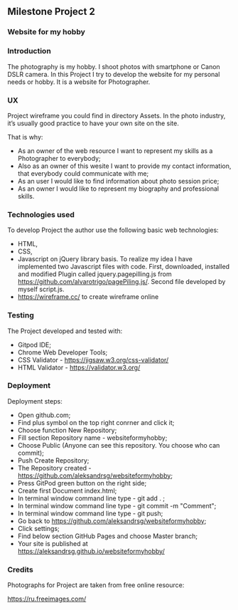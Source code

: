 ## Milestone Project 2 ##

### Website for my hobby ###

### Introduction ###

The photography is my hobby. I shoot photos with smartphone or Canon DSLR camera. 
In this Project I try to develop the website for my personal needs or hobby. 
It is a website for Photographer.

### UX ###

Project wireframe you could find in directory Assets.
In the photo industry, it’s usually good practice to have your own site on the site.

That is why:

* As an owner of the web resource I want to represent my skills as a Photographer to everybody;
* Also as an owner of this wesite I want to provide my contact information, that everybody could communicate 
with me;
* As an user I would like to find information about photo session price;
* As an owner I would like to represent my biography and professional skills.

### Technologies used ###

To develop Project the author use the following basic web technologies:

* HTML,
* CSS,
* Javascript on jQuery library basis. To realize my idea I have implemented two Javascript files with code.
First, downloaded, installed and modified Plugin called jquery.pagepilling.js from 
https://github.com/alvarotrigo/pagePiling.js/. Second file developed by myself script.js.
* https://wireframe.cc/ to create wireframe online

### Testing ###

The Project developed and tested with:
* Gitpod IDE;
* Chrome Web Developer Tools;
* CSS Validator - https://jigsaw.w3.org/css-validator/
* HTML Validator - https://validator.w3.org/

### Deployment ###

Deployment steps:

* Open github.com;
* Find plus symbol on the top right conrner and click it;
* Choose function New Repository;
* Fill section Repository name - websiteformyhobby;
* Choose Public (Anyone can see this repository. You choose who can commit);
* Push Create Repository;
* The Repository created  - https://github.com/aleksandrsg/websiteformyhobby;
* Press GitPod green button on the right side;
* Create first Document index.html;
* In terminal window command line type - git add . ;
* In terminal window command line type - git commit -m "Comment";
* In terminal window command line type - git push;
* Go back to https://github.com/aleksandrsg/websiteformyhobby;
* Click settings;
* Find below section GitHub Pages and choose Master branch;
* Your site is published at https://aleksandrsg.github.io/websiteformyhobby/

### Credits ###

Photographs for Project are taken from free online resource:

https://ru.freeimages.com/